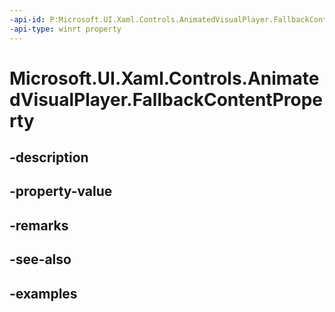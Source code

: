 ```yaml
---
-api-id: P:Microsoft.UI.Xaml.Controls.AnimatedVisualPlayer.FallbackContentProperty
-api-type: winrt property
---
```


<!-- Property syntax.
public DependencyProperty FallbackContentProperty { get; }
-->

# Microsoft.UI.Xaml.Controls.AnimatedVisualPlayer.FallbackContentProperty

## -description

## -property-value

## -remarks

## -see-also

## -examples


